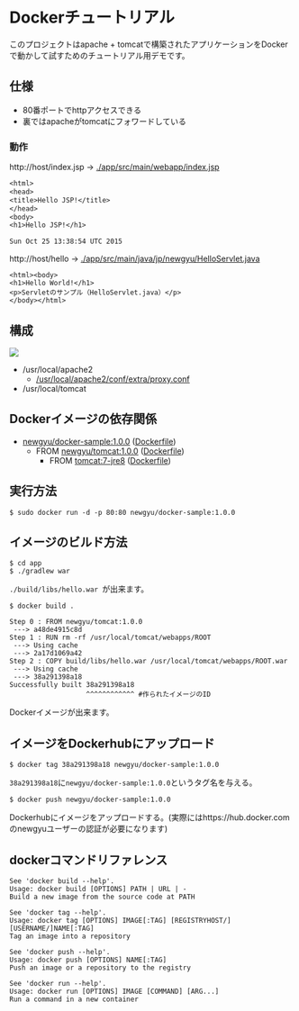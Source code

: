 Dockerチュートリアル
===================

このプロジェクトはapache + tomcatで構築されたアプリケーションをDockerで動かして試すためのチュートリアル用デモです。

## 仕様

* 80番ポートでhttpアクセスできる
* 裏ではapacheがtomcatにフォワードしている

### 動作

http://host/index.jsp  → [./app/src/main/webapp/index.jsp](./app/src/main/webapp/index.jsp)
```html:/index.jsp
<html>
<head>
<title>Hello JSP!</title>
</head>
<body>
<h1>Hello JSP!</h1>

Sun Oct 25 13:38:54 UTC 2015
```

http://host/hello → [./app/src/main/java/jp/newgyu/HelloServlet.java](./app/src/main/java/jp/newgyu/HelloServlet.java)
```html:/hello
<html><body>
<h1>Hello World!</h1>
<p>Servletのサンプル（HelloServlet.java）</p>
</body></html>
```

## 構成

![](https://cacoo.com/diagrams/V55Sg3UVjneVSwQv-EB29A.png)

* /usr/local/apache2
    * [/usr/local/apache2/conf/extra/proxy.conf](./infra/apache.conf/extra/proxy.conf)
* /usr/local/tomcat

## Dockerイメージの依存関係
* [newgyu/docker-sample:1.0.0](https://hub.docker.com/r/newgyu/docker-sample/)  ([Dockerfile](./app/Dockerfile))
    * FROM [newgyu/tomcat:1.0.0](https://hub.docker.com/r/newgyu/tomcat/)  ([Dockerfile](./infra/Dockerfile))  
        * FROM [tomcat:7-jre8](https://hub.docker.com/_/tomcat/)  ([Dockerfile](https://github.com/docker-library/tomcat/blob/8c174e038fe911fecc1a920a56afc10fd343bce2/7-jre8/Dockerfile))

## 実行方法

```shell-session
$ sudo docker run -d -p 80:80 newgyu/docker-sample:1.0.0
```

## イメージのビルド方法

```shell-session
$ cd app
$ ./gradlew war
```

`./build/libs/hello.war `が出来ます。

```shell-session
$ docker build .

Step 0 : FROM newgyu/tomcat:1.0.0
 ---> a48de4915c8d
Step 1 : RUN rm -rf /usr/local/tomcat/webapps/ROOT
 ---> Using cache
 ---> 2a17d1069a42
Step 2 : COPY build/libs/hello.war /usr/local/tomcat/webapps/ROOT.war
 ---> Using cache
 ---> 38a291398a18
Successfully built 38a291398a18
                   ^^^^^^^^^^^^ #作られたイメージのID
```
Dockerイメージが出来ます。

## イメージをDockerhubにアップロード

```
$ docker tag 38a291398a18 newgyu/docker-sample:1.0.0
```

`38a291398a18`に`newgyu/docker-sample:1.0.0`というタグ名を与える。

```
$ docker push newgyu/docker-sample:1.0.0
```

Dockerhubにイメージをアップロードする。(実際にはhttps://hub.docker.com のnewgyuユーザーの認証が必要になります)

## dockerコマンドリファレンス

```
See 'docker build --help'.
Usage: docker build [OPTIONS] PATH | URL | -
Build a new image from the source code at PATH
```

```
See 'docker tag --help'.
Usage: docker tag [OPTIONS] IMAGE[:TAG] [REGISTRYHOST/][USERNAME/]NAME[:TAG]
Tag an image into a repository
```

```
See 'docker push --help'.
Usage: docker push [OPTIONS] NAME[:TAG]
Push an image or a repository to the registry
```

```
See 'docker run --help'.
Usage: docker run [OPTIONS] IMAGE [COMMAND] [ARG...]
Run a command in a new container
```
